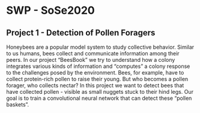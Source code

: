 # SWP - SoSe2020
## Project 1 - Detection of Pollen Foragers 
Honeybees are a popular model system to study collective behavior. Similar to us humans, bees collect and communicate information among their peers. In our project “BeesBook” we try to understand how a colony integrates various kinds of information and “computes” a colony response to the challenges posed by the environment. Bees, for example, have to collect protein-rich pollen to raise their young. But who becomes a pollen forager, who collects nectar? In this project we want to detect bees that have collected pollen - visible as small nuggets stuck to their hind legs. Our goal is to train a convolutional neural network that can detect these “pollen baskets”. 
